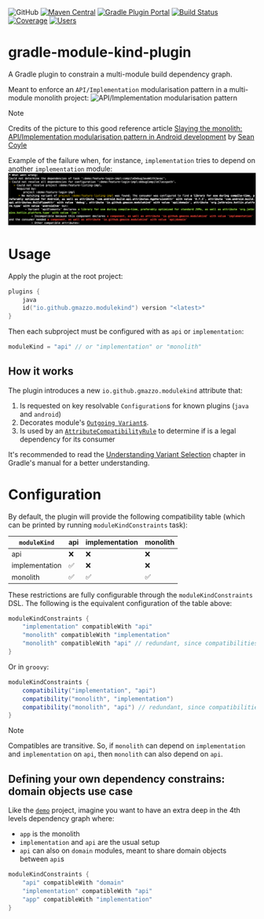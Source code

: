 ![GitHub](https://img.shields.io/github/license/gmazzo/gradle-module-kind-plugin)
[![Maven Central](https://img.shields.io/maven-central/v/io.github.gmazzo.modulekind/io.github.gmazzo.modulekind.gradle.plugin)](https://central.sonatype.com/artifact/io.github.gmazzo.modulekind/io.github.gmazzo.modulekind.gradle.plugin)
[![Gradle Plugin Portal](https://img.shields.io/gradle-plugin-portal/v/io.github.gmazzo.modulekind)](https://plugins.gradle.org/plugin/io.github.gmazzo.modulekind)
[![Build Status](https://github.com/gmazzo/gradle-module-kind-plugin/actions/workflows/ci-cd.yaml/badge.svg)](https://github.com/gmazzo/gradle-module-kind-plugin/actions/workflows/ci-cd.yaml)
[![Coverage](https://codecov.io/gh/gmazzo/gradle-module-kind-plugin/branch/main/graph/badge.svg?token=D5cDiPWvcS)](https://codecov.io/gh/gmazzo/gradle-module-kind-plugin)
[![Users](https://img.shields.io/badge/users_by-Sourcegraph-purple)](https://sourcegraph.com/search?q=content:io.github.gmazzo.modulekind+-repo:github.com/gmazzo/gradle-module-kind-plugin)

# gradle-module-kind-plugin
A Gradle plugin to constrain a multi-module build dependency graph.

Meant to enforce an `API/Implementation` modularisation pattern in a multi-module monolith project:
![API/Implementation modularisation pattern](https://miro.medium.com/v2/resize:fit:720/format:webp/1*zMUFUbkvKkP-G-QFoIREvQ.png)
> [!NOTE]
> Credits of the picture to this good reference article [Slaying the monolith: API/Implementation modularisation pattern in Android development](https://medium.com/asos-techblog/slaying-the-monolith-api-implementation-modularisation-pattern-in-android-development-22a07c24e9dd) by [Sean Coyle](https://medium.com/@seancoyle4)

Example of the failure when, for instance, `implementation` tries to depend on another `implementation` module:
![README-failure.png](README-failure.png)
 
# Usage
Apply the plugin at the root project:
```kotlin
plugins {
    java
    id("io.github.gmazzo.modulekind") version "<latest>" 
}
```
Then each subproject must be configured with as `api` or `implementation`:
```kotlin
moduleKind = "api" // or "implementation" or "monolith"
```

## How it works
The plugin introduces a new `io.github.gmazzo.modulekind` attribute that:
1) Is requested on key resolvable `Configuration`s for known plugins (`java` and `android`)
2) Decorates module's [`Outgoing Variant`s](https://docs.gradle.org/current/userguide/variant_model.html#sec:variant-visual).
3) Is used by an [`AttributeCompatibilityRule`](https://docs.gradle.org/current/userguide/variant_attributes.html#sec:abm-compatibility-rules) to determine if is a legal dependency for its consumer

It's recommended to read the [Understanding Variant Selection](https://docs.gradle.org/current/userguide/variant_model.html#sec:variant-aware-matching) 
chapter in Gradle's manual for a better understanding.

# Configuration
By default, the plugin will provide the following compatibility table (which can be printed by running `moduleKindConstraints` task):

| `moduleKind`   | api | implementation | monolith |
| -------------- | --- | -------------- | -------- |
| api            | ❌   | ❌              | ❌        |
| implementation | ✅   | ❌              | ❌        |
| monolith       | ✅   | ✅              | ✅        |

These restrictions are fully configurable through the `moduleKindConstraints` DSL. 
The following is the equivalent configuration of the table above:
```kotlin
moduleKindConstraints {
    "implementation" compatibleWith "api"
    "monolith" compatibleWith "implementation"
    "monolith" compatibleWith "api" // redundant, since compatibilities are transitive
}
```
Or in `groovy`:
```groovy
moduleKindConstraints {
    compatibility("implementation", "api")
    compatibility("monolith", "implementation")
    compatibility("monolith", "api") // redundant, since compatibilities are transitive
}
```
> [!NOTE]
> Compatibles are transitive. So, if `monolith` can depend on `implementation` and `implementation` on `api`, 
> then `monolith` can also depend on `api`.

## Defining your own dependency constrains: domain objects use case
Like the [`demo`](demo) project,  imagine you want to have an extra deep in the 4th levels dependency graph where:
- `app` is the monolith
- `implementation` and `api` are the usual setup
- `api` can also on `domain` modules, meant to share domain objects between `api`s

```kotlin
moduleKindConstraints {
    "api" compatibleWith "domain"
    "implementation" compatibleWith "api"
    "app" compatibleWith "implementation"
}
```

